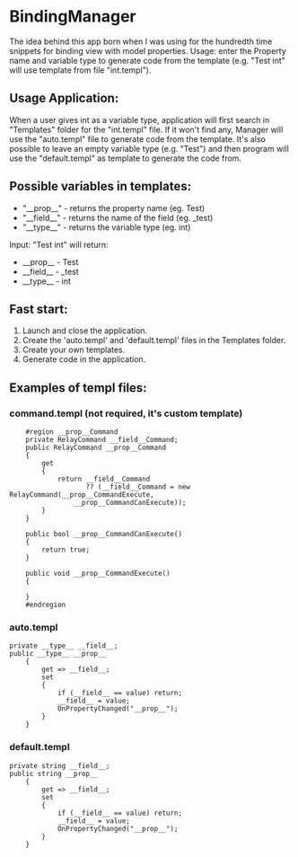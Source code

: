 # BindingManager
The idea behind this app born when I was using for the hundredth time snippets for binding view with model properties. Usage: enter the Property name and variable type to generate code from the template (e.g. "Test int" will use template from file "int.templ").

## Usage Application:
When a user gives int as a variable type, application will first search in "Templates" folder for the "int.templ" file.  If it won't find any, Manager will use the "auto.templ" file to generate code from the template. It's also possible to leave an empty variable type (e.g. "Test") and then program will use the "default.templ" as template to generate the code from.

## Possible variables in templates:
- "__prop\__" - returns the property name (eg. Test)
- "__field\__" - returns the name of the field (eg. _test)
- "__type\__" - returns the variable type (eg. int)

Input: "Test int" will return:
- \_\_prop\_\_ - Test
- \_\_field\_\_ - _test
- \_\_type\_\_ - int

## Fast start:
1. Launch and close the application.
2. Create the 'auto.templ' and 'default.templ' files in the Templates folder.
3. Create your own templates.
4. Generate code in the application.

## Examples of templ files:

### command.templ (not required, it's custom template)
        #region __prop__Command
        private RelayCommand __field__Command;
        public RelayCommand __prop__Command
        {
            get
            {
                return __field__Command
                       ?? (__field__Command = new RelayCommand(__prop__CommandExecute,
					__prop__CommandCanExecute));
            }
        }

        public bool __prop__CommandCanExecute()
        {
            return true;
        }

        public void __prop__CommandExecute()
        {
            
        }
        #endregion

### auto.templ
	private __type__ __field__;
	public __type__ __prop__
		{
			get => __field__;
			set
			{
				if (__field__ == value) return;
				__field__ = value;
				OnPropertyChanged("__prop__");
			}
		}

### default.templ
	private string __field__;
	public string __prop__
		{
			get => __field__;
			set
			{
				if (__field__ == value) return;
				__field__ = value;
				OnPropertyChanged("__prop__");
			}
		}
